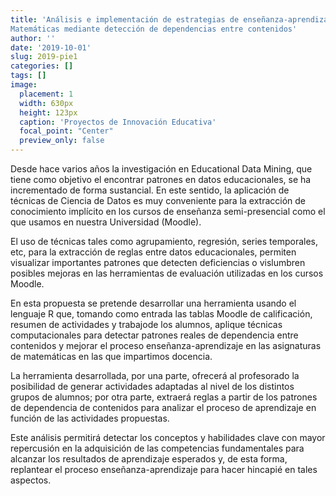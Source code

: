 ```yaml
---
title: 'Análisis e implementación de estrategias de enseñanza-aprendizaje en asignaturas de
Matemáticas mediante detección de dependencias entre contenidos'
author: ''
date: '2019-10-01'
slug: 2019-pie1
categories: []
tags: []
image:
  placement: 1
  width: 630px
  height: 123px
  caption: 'Proyectos de Innovación Educativa'
  focal_point: "Center"
  preview_only: false
---
```


Desde hace varios años la investigación en ​Educational Data Mining​, que tiene como objetivo el encontrar patrones en datos educacionales, se ha incrementado de forma sustancial. En este sentido, la aplicación de técnicas de Ciencia de Datos es muy conveniente para la extracción de conocimiento implícito en los cursos de enseñanza semi-presencial como el que usamos en nuestra Universidad (Moodle).

El uso de técnicas tales como agrupamiento, regresión, series temporales, etc, para la extracción de reglas entre datos educacionales, permiten visualizar importantes patrones que detecten deficiencias o vislumbren posibles mejoras en las herramientas de evaluación utilizadas en los cursos Moodle.

En esta propuesta se pretende desarrollar una herramienta usando el lenguaje R que, tomando como entrada las tablas Moodle de calificación, resumen de actividades y trabajode los alumnos, aplique técnicas computacionales para detectar patrones reales de dependencia entre contenidos y mejorar el proceso enseñanza-aprendizaje en las asignaturas de matemáticas en las que impartimos docencia.

La herramienta desarrollada, por una parte, ofrecerá al profesorado la posibilidad de generar actividades adaptadas al nivel de los distintos grupos de alumnos; por otra parte, extraerá reglas a partir de los patrones de dependencia de contenidos para analizar el proceso de aprendizaje en función de las actividades propuestas.

Este análisis permitirá detectar los conceptos y habilidades clave con mayor repercusión en la adquisición de las competencias fundamentales para alcanzar los resultados de aprendizaje esperados y, de esta forma, replantear el proceso enseñanza-aprendizaje para hacer hincapié en tales aspectos.
